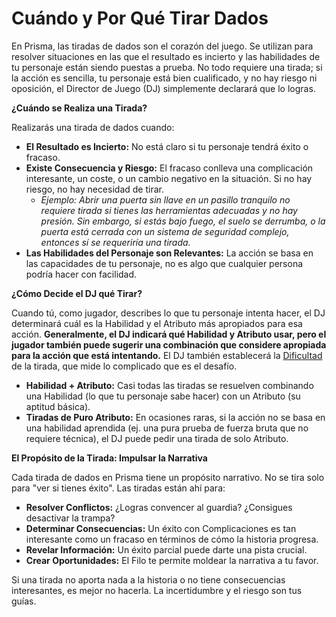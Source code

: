 # Cuándo y Por Qué Tirar Dados

En Prisma, las tiradas de dados son el corazón del juego. Se utilizan para resolver situaciones en las que el resultado es incierto y las habilidades de tu personaje están siendo puestas a prueba. No todo requiere una tirada; si la acción es sencilla, tu personaje está bien cualificado, y no hay riesgo ni oposición, el Director de Juego (DJ) simplemente declarará que lo logras.

**¿Cuándo se Realiza una Tirada?**

Realizarás una tirada de dados cuando:

*   **El Resultado es Incierto:** No está claro si tu personaje tendrá éxito o fracaso.
*   **Existe Consecuencia y Riesgo:** El fracaso conlleva una complicación interesante, un coste, o un cambio negativo en la situación. Si no hay riesgo, no hay necesidad de tirar.
    *   *Ejemplo: Abrir una puerta sin llave en un pasillo tranquilo no requiere tirada si tienes las herramientas adecuadas y no hay presión. Sin embargo, si estás bajo fuego, el suelo se derrumba, o la puerta está cerrada con un sistema de seguridad complejo, entonces sí se requeriría una tirada.*
*   **Las Habilidades del Personaje son Relevantes:** La acción se basa en las capacidades de tu personaje, no es algo que cualquier persona podría hacer con facilidad.

**¿Cómo Decide el DJ qué Tirar?**

Cuando tú, como jugador, describes lo que tu personaje intenta hacer, el DJ determinará cuál es la Habilidad y el Atributo más apropiados para esa acción. **Generalmente, el DJ indicará qué Habilidad y Atributo usar, pero el jugador también puede sugerir una combinación que considere apropiada para la acción que está intentando.** El DJ también establecerá la [Dificultad](./(enlace_a_la_seccion_de_Dificultad).md) de la tirada, que mide lo complicado que es el desafío.

*   **Habilidad + Atributo:** Casi todas las tiradas se resuelven combinando una Habilidad (lo que tu personaje sabe hacer) con un Atributo (su aptitud básica).
*   **Tiradas de Puro Atributo:** En ocasiones raras, si la acción no se basa en una habilidad aprendida (ej. una pura prueba de fuerza bruta que no requiere técnica), el DJ puede pedir una tirada de solo Atributo.

**El Propósito de la Tirada: Impulsar la Narrativa**

Cada tirada de dados en Prisma tiene un propósito narrativo. No se tira solo para "ver si tienes éxito". Las tiradas están ahí para:

*   **Resolver Conflictos:** ¿Logras convencer al guardia? ¿Consigues desactivar la trampa?
*   **Determinar Consecuencias:** Un éxito con Complicaciones es tan interesante como un fracaso en términos de cómo la historia progresa.
*   **Revelar Información:** Un éxito parcial puede darte una pista crucial.
*   **Crear Oportunidades:** El Filo te permite moldear la narrativa a tu favor.

Si una tirada no aporta nada a la historia o no tiene consecuencias interesantes, es mejor no hacerla. La incertidumbre y el riesgo son tus guías.
